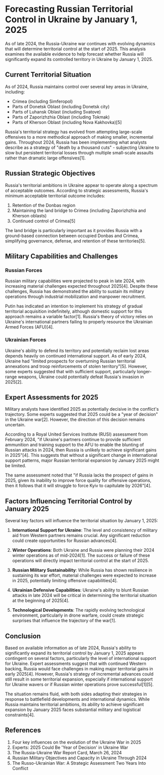 # Forecasting Russian Territorial Control in Ukraine by January 1, 2025

As of late 2024, the Russia-Ukraine war continues with evolving dynamics that will determine territorial control at the start of 2025. This analysis examines the available evidence to help forecast whether Russia will significantly expand its controlled territory in Ukraine by January 1, 2025.

## Current Territorial Situation

As of 2024, Russia maintains control over several key areas in Ukraine, including:

- Crimea (including Simferopol)
- Parts of Donetsk Oblast (including Donetsk city)
- Parts of Luhansk Oblast (including Svatove)
- Parts of Zaporizhzhia Oblast (including Tokmak)
- Parts of Kherson Oblast (including Nova Kakhovka)[5]

Russia's territorial strategy has evolved from attempting large-scale offensives to a more methodical approach of making smaller, incremental gains. Throughout 2024, Russia has been implementing what analysts describe as a strategy of "death by a thousand cuts" - subjecting Ukraine to slow but persistent territorial losses through multiple small-scale assaults rather than dramatic large offensives[1].

## Russian Strategic Objectives

Russia's territorial ambitions in Ukraine appear to operate along a spectrum of acceptable outcomes. According to strategic assessments, Russia's minimum acceptable territorial outcome includes:

1. Retention of the Donbas region
2. Maintaining the land bridge to Crimea (including Zaporizhzhia and Kherson oblasts)
3. Continued control of Crimea[5]

The land bridge is particularly important as it provides Russia with a ground-based connection between occupied Donbas and Crimea, simplifying governance, defense, and retention of these territories[5].

## Military Capabilities and Challenges

### Russian Forces

Russian military capabilities were projected to peak in late 2024, with increasing material challenges expected throughout 2025[4]. Despite these challenges, Russia has demonstrated the ability to sustain its military operations through industrial mobilization and manpower recruitment.

Putin has indicated an intention to implement his strategy of gradual territorial acquisition indefinitely, although domestic support for this approach remains a variable factor[1]. Russia's theory of victory relies on Ukraine's international partners failing to properly resource the Ukrainian Armed Forces (AFU)[4].

### Ukrainian Forces

Ukraine's ability to defend its territory and potentially reclaim lost areas depends heavily on continued international support. As of early 2024, Ukraine had "limited prospects for overturning Russian territorial annexations and troop reinforcements of stolen territory"[5]. However, some experts suggested that with sufficient support, particularly longer-range weapons, Ukraine could potentially defeat Russia's invasion in 2025[2].

## Expert Assessments for 2025

Military analysts have identified 2025 as potentially decisive in the conflict's trajectory. Some experts suggested that 2025 could be a "year of decision" in the Ukraine war[2]. However, the direction of this decision remains uncertain.

According to a Royal United Services Institute (RUSI) assessment from February 2024, "if Ukraine's partners continue to provide sufficient ammunition and training support to the AFU to enable the blunting of Russian attacks in 2024, then Russia is unlikely to achieve significant gains in 2025"[4]. This suggests that without a significant change in international support patterns, major Russian territorial expansion by January 2025 might be limited.

The same assessment noted that "if Russia lacks the prospect of gains in 2025, given its inability to improve force quality for offensive operations, then it follows that it will struggle to force Kyiv to capitulate by 2026"[4].

## Factors Influencing Territorial Control by January 2025

Several key factors will influence the territorial situation by January 1, 2025:

1. **International Support for Ukraine**: The level and consistency of military aid from Western partners remains crucial. Any significant reduction could create opportunities for Russian advances[4].

2. **Winter Operations**: Both Ukraine and Russia were planning their 2024 winter operations as of mid-2024[1]. The success or failure of these operations will directly impact territorial control at the start of 2025.

3. **Russian Military Sustainability**: While Russia has shown resilience in sustaining its war effort, material challenges were expected to increase in 2025, potentially limiting offensive capabilities[4].

4. **Ukrainian Defensive Capabilities**: Ukraine's ability to blunt Russian attacks in late 2024 will be critical in determining the territorial situation at the beginning of 2025[4].

5. **Technological Developments**: The rapidly evolving technological environment, particularly in drone warfare, could create strategic surprises that influence the trajectory of the war[1].

## Conclusion

Based on available information as of late 2024, Russia's ability to significantly expand its territorial control by January 1, 2025 appears contingent on several factors, particularly the level of international support for Ukraine. Expert assessments suggest that with continued Western backing, Russia would face challenges in making major territorial gains in early 2025[4]. However, Russia's strategy of incremental advances could still result in some territorial expansion, especially if international support for Ukraine wavers or if Russian winter operations prove successful[1][5].

The situation remains fluid, with both sides adapting their strategies in response to battlefield developments and international dynamics. While Russia maintains territorial ambitions, its ability to achieve significant expansion by January 2025 faces substantial military and logistical constraints[4].

## References

1. Four key influences on the evolution of the Ukraine War in 2025
2. Experts: 2025 Could Be 'Year of Decision' in Ukraine War
3. The Russia-Ukraine War Report Card, March 26, 2024
4. Russian Military Objectives and Capacity in Ukraine Through 2024
5. The Russo-Ukrainian War: A Strategic Assessment Two Years Into Conflict